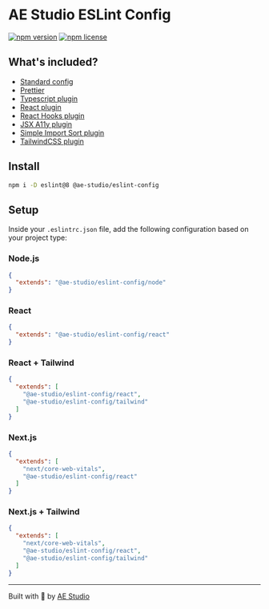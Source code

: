 # AE Studio ESLint Config

[![npm version](https://img.shields.io/npm/v/%40ae-studio%2Feslint-config)](https://www.npmjs.com/package/@ae-studio/eslint-config)
[![npm license](https://img.shields.io/npm/l/%40ae-studio%2Feslint-config)](./LICENSE)

## What's included?

- [Standard config](https://www.npmjs.com/package/eslint-config-standard)
- [Prettier](https://www.npmjs.com/package/eslint-plugin-prettier)
- [Typescript plugin](https://www.npmjs.com/package/@typescript-eslint/eslint-plugin)
- [React plugin](https://www.npmjs.com/package/eslint-plugin-react)
- [React Hooks plugin](https://www.npmjs.com/package/eslint-plugin-react-hooks)
- [JSX A11y plugin](https://www.npmjs.com/package/eslint-plugin-jsx-a11y)
- [Simple Import Sort plugin](https://www.npmjs.com/package/eslint-plugin-simple-import-sort)
- [TailwindCSS plugin](https://www.npmjs.com/package/eslint-plugin-tailwindcss)

## Install

```sh
npm i -D eslint@8 @ae-studio/eslint-config
```

## Setup

Inside your `.eslintrc.json` file, add the following configuration based on your project type:

### Node.js

```json
{
  "extends": "@ae-studio/eslint-config/node"
}
```

### React

```json
{
  "extends": "@ae-studio/eslint-config/react"
}
```

### React + Tailwind

```json
{
  "extends": [
    "@ae-studio/eslint-config/react",
    "@ae-studio/eslint-config/tailwind"
  ]
}
```

### Next.js

```json
{
  "extends": [
    "next/core-web-vitals",
    "@ae-studio/eslint-config/react"
  ]
}
```

### Next.js + Tailwind

```json
{
  "extends": [
    "next/core-web-vitals",
    "@ae-studio/eslint-config/react",
    "@ae-studio/eslint-config/tailwind"
  ]
}
```

---

Built with 🧡 by [AE Studio](https://ae.studio)
